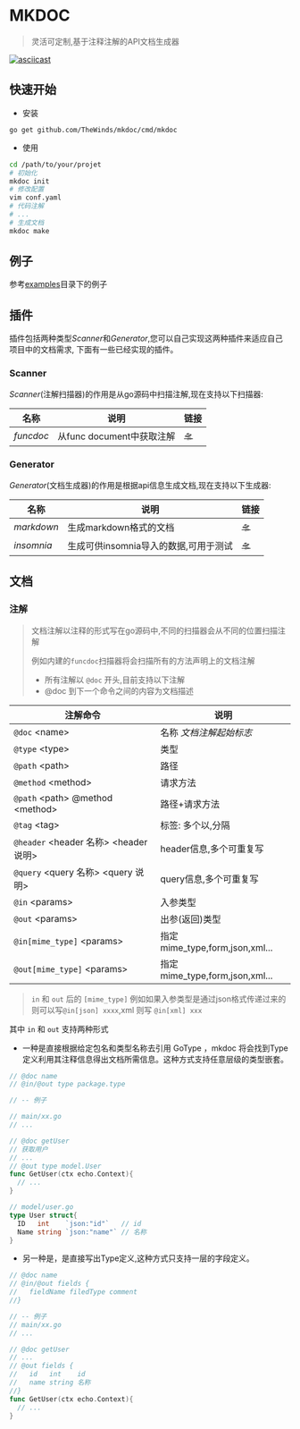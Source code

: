 # MKDOC
> 灵活可定制,基于注释注解的API文档生成器

[![asciicast](https://asciinema.org/a/fIDwADlE8X1MtCCSNb8bUJPte.svg)](https://asciinema.org/a/fIDwADlE8X1MtCCSNb8bUJPte)

## 快速开始

- 安装

```shell
go get github.com/TheWinds/mkdoc/cmd/mkdoc
```

- 使用

```bash
cd /path/to/your/projet
# 初始化
mkdoc init
# 修改配置
vim conf.yaml
# 代码注解
# ...
# 生成文档
mkdoc make
```

## 例子
参考[examples](https://github.com/TheWinds/mkdoc/tree/master/_examples)目录下的例子

## 插件
插件包括两种类型*Scanner*和*Generator*,您可以自己实现这两种插件来适应自己项目中的文档需求,
下面有一些已经实现的插件。
### Scanner

*Scanner*(注解扫描器)的作用是从go源码中扫描注解,现在支持以下扫描器:

| 名称    | 说明                      | 链接                                                         |
| ------- | ------------------------- | ------------------------------------------------------------ |
| *funcdoc* | 从func document中获取注解 | [🛸](https://github.com/TheWinds/mkdoc/tree/master/scanners/funcdoc) |



### Generator

*Generator*(文档生成器)的作用是根据api信息生成文档,现在支持以下生成器:

| 名称     | 说明                                  | 链接                                  |
| -------- | ------------------------------------- | --------------------------------------- |
| *markdown* | 生成markdown格式的文档                | [🛸](https://github.com/TheWinds/mkdoc/tree/master/generators/markdown) |
| *insomnia* | 生成可供insomnia导入的数据,可用于测试 | [🛸](https://github.com/TheWinds/mkdoc/tree/master/generators/insomnia) |



## 文档

### 注解
> 文档注解以注释的形式写在go源码中,不同的扫描器会从不同的位置扫描注解
>
> 例如内建的`funcdoc`扫描器将会扫描所有的方法声明上的文档注解
>
> - 所有注解以 `@doc` 开头,目前支持以下注解
> - @doc 到下一个命令之间的内容为文档描述

| 注解命令 | 说明 |
| ----- | ----- |
|`@doc` <name\> |名称 *文档注解起始标志*|
|`@type` <type\>|类型|
|`@path` <path\>|路径|
|`@method` <method\>|请求方法|
|`@path`  <path\> @method <method\>|路径+请求方法|
|`@tag` <tag\>|标签: 多个以,分隔|
|`@header` <header 名称\> <header 说明\>|header信息,多个可重复写|
|`@query`  <query 名称\> <query 说明\>|query信息,多个可重复写|
|`@in` <params\>|入参类型|
|`@out` <params\>|出参(返回)类型|
|`@in[mime_type]`  <params\>|指定mime_type,form,json,xml...|
|`@out[mime_type]` <params\>|指定mime_type,form,json,xml...|

> `in` 和 `out` 后的 `[mime_type]` 例如如果入参类型是通过json格式传递过来的
则可以写`@in[json] xxxx`,xml 则写 `@in[xml] xxx` 

其中 `in` 和 `out` 支持两种形式

- 一种是直接根据给定包名和类型名称去引用 GoType ，mkdoc 将会找到Type定义利用其注释信息得出文档所需信息。这种方式支持任意层级的类型嵌套。

```go
// @doc name
// @in/@out type package.type

// -- 例子

// main/xx.go
// ...

// @doc getUser
// 获取用户
// ...
// @out type model.User
func GetUser(ctx echo.Context){
  // ...
}

// model/user.go
type User struct{
  ID   int    `json:"id"`   // id
  Name string `json:"name"` // 名称
}
```

- 另一种是，是直接写出Type定义,这种方式只支持一层的字段定义。

```go
// @doc name
// @in/@out fields {
//   fieldName filedType comment
//}

// -- 例子
// main/xx.go
// ...

// @doc getUser
// ...
// @out fields {
//   id   int    id
//   name string 名称
//}
func GetUser(ctx echo.Context){
  // ...
}
```
